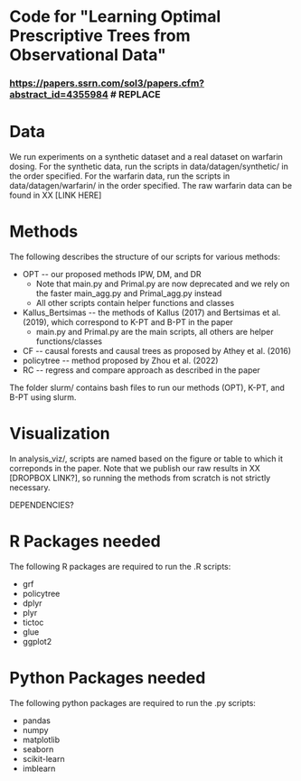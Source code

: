 # Code for "Learning Optimal Prescriptive Trees from Observational Data"
### https://papers.ssrn.com/sol3/papers.cfm?abstract_id=4355984 # REPLACE


# Data
We run experiments on a synthetic dataset and a real dataset on warfarin dosing. For the synthetic data, run the scripts in data/datagen/synthetic/ in the order specified. For the warfarin data, run the scripts in data/datagen/warfarin/ in the order specified. The raw warfarin data can be found in XX [LINK HERE]

# Methods
The following describes the structure of our scripts for various methods:
- OPT -- our proposed methods IPW, DM, and DR
	- Note that main.py and Primal.py are now deprecated and we rely on the faster main_agg.py and Primal_agg.py instead
	- All other scripts contain helper functions and classes
- Kallus_Bertsimas -- the methods of Kallus (2017) and Bertsimas et al. (2019), which correspond to K-PT and B-PT in the paper
	- main.py and Primal.py are the main scripts, all others are helper functions/classes 
- CF -- causal forests and causal trees as proposed by Athey et al. (2016)
- policytree -- method proposed by Zhou et al. (2022)
- RC -- regress and compare approach as described in the paper

The folder slurm/ contains bash files to run our methods (OPT), K-PT, and B-PT using slurm.

# Visualization
In analysis_viz/, scripts are named based on the figure or table to which it correponds in the paper. Note that we publish our raw results in XX [DROPBOX LINK?], so running the methods from scratch is not strictly necessary.

DEPENDENCIES?


# R Packages needed
The following R packages are required to run the .R scripts:
- grf
- policytree
- dplyr
- plyr
- tictoc
- glue
- ggplot2

# Python Packages needed
The following python packages are required to run the .py scripts:
- pandas
- numpy
- matplotlib
- seaborn
- scikit-learn
- imblearn